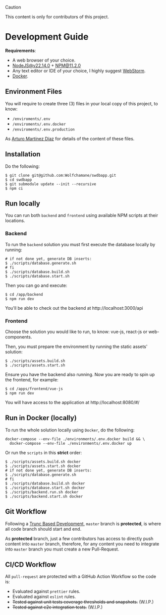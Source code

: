 > [!CAUTION]
> This content is only for contributors of this project.

# Development Guide

**Requirements**:

- A web browser of your choice.
- [NodeJS@v22.14.0](https://nodejs.org/en) + NPM@11.2.0
- Any text editor or IDE of your choice, I highly suggest [WebStorm](https://www.jetbrains.com/es-es/webstorm/).
- [Docker](https://www.docker.com/).

## Environment Files

You will require to create three (3) files in your local copy of this project, to know:

- `/enviroments/.env`
- `/enviroments/.env.docker`
- `/enviroments/.env.production`

As [Arturo Martínez Díaz](mailto:arturo.martinez@amartinez.dev) for details of the content of these files.

## Installation

Do the following:

```shell
$ git clone git@github.com:Wolfchamane/swdbapp.git
$ cd swdbapp
$ git submodule update --init --recursive
$ npm ci
```

## Run locally

You can run both `backend` and `frontend` using available NPM scripts at their locations.

### Backend

To run the `backend` solution you must first execute the database locally by running:

```shell
# if not done yet, generate DB inserts:
$ ./scripts/database.generate.sh
# fi
$ ./scripts/database.build.sh
$ ./scripts/database.start.sh
```

Then you can go and execute:

```shell
$ cd /app/backend
$ npm run dev
```

You'll be able to check out the backend at http://localhost:3000/api

### Frontend

Choose the solution you would like to run, to know: vue-js, react-js or web-components.

Then, you must prepare the environment by running the static assets' solution:

```shell
$ ./scripts/assets.build.sh
$ ./scripts/assets.start.sh
```

Ensure you have the backend also running. Now you are ready to spin up the frontend, for example:

```shell
$ cd /apps/frontend/vue-js
$ npm run dev
```

You will have access to the application at http://localhost:8080/#/

## Run in Docker (locally)

To run the whole solution locally using `Docker`, do the following:

```shell
docker-compose --env-file ./environments/.env.docker build && \
  docker-compose --env-file ./environments/.env.docker up
```

Or run the `scripts` in this **strict** order:

```shell
$ ./scripts/assets.build.sh docker
$ ./scripts/assets.start.sh docker
# if not done yet, generate DB inserts:
$ ./scripts/database.generate.sh
# fi
$ ./scripts/database.build.sh docker
$ ./scripts/database.start.sh docker
$ ./scripts/backend.run.sh docker
$ ./scripts/backend.start.sh docker
```

## Git Workflow

Following a [Trunc Based Development](https://trunkbaseddevelopment.com/), `master` branch is **protected**, is
where all code branch should start and end.

As **protected** branch, just a few contributors has access to directly push content into `master` branch, therefore,
for any content you need to integrate into `master` branch you must create a new Pull-Request.

## CI/CD Workflow

All `pull-request` are protected with a GitHub Action Workflow so the code is:

- Evaluated against `prettier` rules.
- Evaluated against `eslint` rules.
- ~~Tested against unit tests coverage thresholds and snapshots.~~ (W.I.P.)
- ~~Tested against e2e integration tests.~~ (W.I.P.)
